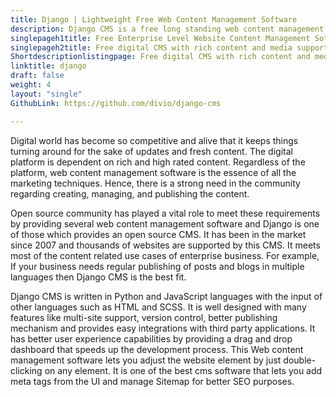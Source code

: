 ```yaml
---
title: Django | Lightweight Free Web Content Management Software
description: Django CMS is a free long standing web content management software. It facilitates its users with rich stack of plugins and content publishing capabilities.
singlepageh1title: Free Enterprise Level Website Content Management Software
singlepageh2title: Free digital CMS with rich content and media support. It provides seamless integration with top CRM systems such as Pipedrive and Hubspot.
Shortdescriptionlistingpage: Free digital CMS with rich content and media support. It provides seamless integration with top CRM systems such as Pipedrive and Hubspot.
linktitle: django
draft: false
weight: 4
layout: "single"
GithubLink: https://github.com/divio/django-cms

---
```


Digital world has become so competitive and alive that it keeps things turning around for the sake of updates and fresh content. The digital platform is dependent on rich and high rated content. Regardless of the platform, web content management software is the essence of all the marketing techniques. Hence, there is a strong need in the community regarding creating, managing, and publishing the content.

Open source community has played a vital role to meet these requirements by providing several web content management software and Django is one of those which provides an open source CMS. It has been in the market since 2007 and thousands of websites are supported by this CMS. It meets most of the content related use cases of enterprise business. For example, If your business needs regular publishing of posts and blogs in multiple languages then Django CMS is the best fit.

Django CMS is written in Python and JavaScript languages with the input of other languages such as HTML and SCSS. It is well designed with many features like multi-site support, version control, better publishing mechanism and provides easy integrations with third party applications. It has better user experience capabilities by providing a drag and drop dashboard that speeds up the development process. This Web content management software lets you adjust the website element by just double-clicking on any element. It is one of the best cms software that lets you add meta tags from the UI and manage Sitemap for better SEO purposes.